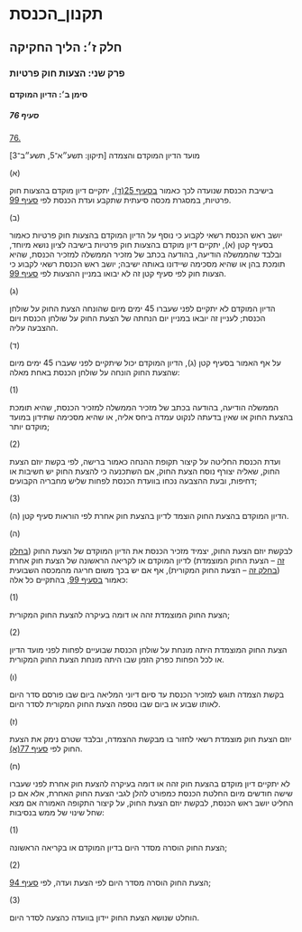 # תקנון_הכנסת

## חלק ז׳: הליך החקיקה

### פרק שני: הצעות חוק פרטיות

#### סימן ב׳: הדיון המוקדם

##### סעיף 76

[76.](https://he.wikisource.org/wiki/%D7%AA%D7%A7%D7%A0%D7%95%D7%9F_%D7%94%D7%9B%D7%A0%D7%A1%D7%AA#%D7%A1%D7%A2%D7%99%D7%A3_76)

מועד הדיון המוקדם והצמדה [תיקון: תשע״א־5, תשע״ב־3]

(א)

בישיבת הכנסת שנועדה לכך כאמור [בסעיף 25(ד)](https://he.wikisource.org/wiki/%D7%AA%D7%A7%D7%A0%D7%95%D7%9F_%D7%94%D7%9B%D7%A0%D7%A1%D7%AA#%D7%A1%D7%A2%D7%99%D7%A3_25), יתקיים דיון מוקדם בהצעות חוק פרטיות, במסגרת מכסה סיעתית שתקבע ועדת הכנסת לפי [סעיף 99](https://he.wikisource.org/wiki/%D7%AA%D7%A7%D7%A0%D7%95%D7%9F_%D7%94%D7%9B%D7%A0%D7%A1%D7%AA#%D7%A1%D7%A2%D7%99%D7%A3_99).

(ב)

יושב ראש הכנסת רשאי לקבוע כי נוסף על הדיון המוקדם בהצעות חוק פרטיות כאמור בסעיף קטן (א), יתקיים דיון מוקדם בהצעות חוק פרטיות בישיבה לציון נושא מיוחד, ובלבד שהממשלה הודיעה, בהודעה בכתב של מזכיר הממשלה למזכיר הכנסת, שהיא תומכת בהן או שהיא מסכימה שיידונו באותה ישיבה; יושב ראש הכנסת רשאי לקבוע כי הצעות חוק לפי סעיף קטן זה לא יבואו במניין ההצעות לפי [סעיף 99](https://he.wikisource.org/wiki/%D7%AA%D7%A7%D7%A0%D7%95%D7%9F_%D7%94%D7%9B%D7%A0%D7%A1%D7%AA#%D7%A1%D7%A2%D7%99%D7%A3_99).

(ג)

הדיון המוקדם לא יתקיים לפני שעברו 45 ימים מיום שהונחה הצעת החוק על שולחן הכנסת; לעניין זה יובאו במניין יום הנחתה של הצעת החוק על שולחן הכנסת ויום ההצבעה עליה.

(ד)

על אף האמור בסעיף קטן (ג), הדיון המוקדם יכול שיתקיים לפני שעברו 45 ימים מיום שהצעת החוק הונחה על שולחן הכנסת באחת מאלה:

(1)

הממשלה הודיעה, בהודעה בכתב של מזכיר הממשלה למזכיר הכנסת, שהיא תומכת בהצעת החוק או שאין בדעתה לנקוט עמדה ביחס אליה, או שהיא מסכימה שתידון במועד מוקדם יותר;

(2)

ועדת הכנסת החליטה על קיצור תקופת ההנחה כאמור ברישה, לפי בקשת יוזם הצעת החוק, שאליה יצורף נוסח הצעת החוק, אם השתכנעה כי להצעת החוק יש חשיבות או דחיפות, ובעת ההצבעה נכחו בוועדת הכנסת לפחות שליש מחבריה הקבועים;

(3)

הדיון המוקדם בהצעת החוק הוצמד לדיון בהצעת חוק אחרת לפי הוראות סעיף קטן (ה).

(ה)

לבקשת יוזם הצעת החוק, יצמיד מזכיר הכנסת את הדיון המוקדם של הצעת החוק ([בחלק זה](https://he.wikisource.org/wiki/%D7%AA%D7%A7%D7%A0%D7%95%D7%9F_%D7%94%D7%9B%D7%A0%D7%A1%D7%AA#%D7%97%D7%9C%D7%A7_%D7%96) – הצעת החוק המוצמדת) לדיון המוקדם או לקריאה הראשונה של הצעת חוק אחרת ([בחלק זה](https://he.wikisource.org/wiki/%D7%AA%D7%A7%D7%A0%D7%95%D7%9F_%D7%94%D7%9B%D7%A0%D7%A1%D7%AA#%D7%97%D7%9C%D7%A7_%D7%96) – הצעת החוק המקורית), אף אם יש בכך משום חריגה מהמכסה השבועית כאמור [בסעיף 99](https://he.wikisource.org/wiki/%D7%AA%D7%A7%D7%A0%D7%95%D7%9F_%D7%94%D7%9B%D7%A0%D7%A1%D7%AA#%D7%A1%D7%A2%D7%99%D7%A3_99), בהתקיים כל אלה:

(1)

הצעת החוק המוצמדת זהה או דומה בעיקרה להצעת החוק המקורית;

(2)

הצעת החוק המוצמדת היתה מונחת על שולחן הכנסת שבועיים לפחות לפני מועד הדיון או לכל הפחות כפרק הזמן שבו היתה מונחת הצעת החוק המקורית.

(ו)

בקשת הצמדה תוגש למזכיר הכנסת עד סיום דיוני המליאה ביום שבו פורסם סדר היום לאותו שבוע או ביום שבו נוספה הצעת החוק המקורית לסדר היום.

(ז)

יוזם הצעת חוק מוצמדת רשאי לחזור בו מבקשת ההצמדה, ובלבד שטרם נימק את הצעת החוק לפי [סעיף 77(א)](https://he.wikisource.org/wiki/%D7%AA%D7%A7%D7%A0%D7%95%D7%9F_%D7%94%D7%9B%D7%A0%D7%A1%D7%AA#%D7%A1%D7%A2%D7%99%D7%A3_77).

(ח)

לא יתקיים דיון מוקדם בהצעת חוק זהה או דומה בעיקרה להצעת חוק אחרת לפני שעברו שישה חודשים מיום החלטת הכנסת כמפורט להלן לגבי הצעת החוק האחרת, אלא אם כן החליט יושב ראש הכנסת, לבקשת יוזם הצעת החוק, על קיצור התקופה האמורה אם מצא שחל שינוי של ממש בנסיבות:

(1)

הצעת החוק הוסרה מסדר היום בדיון המוקדם או בקריאה הראשונה;

(2)

הצעת החוק הוסרה מסדר היום לפי הצעת ועדה, לפי [סעיף 94](https://he.wikisource.org/wiki/%D7%AA%D7%A7%D7%A0%D7%95%D7%9F_%D7%94%D7%9B%D7%A0%D7%A1%D7%AA#%D7%A1%D7%A2%D7%99%D7%A3_94);

(3)

הוחלט שנושא הצעת החוק יידון בוועדה כהצעה לסדר היום.